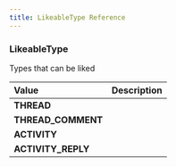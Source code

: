 ```yaml
---
title: LikeableType Reference
---
```


### LikeableType
Types that can be liked
<table>
<thead>
<th align="left">Value</th>
<th align="left">Description</th>
</thead>
<tbody>
<tr>
<td valign="top"><strong>THREAD</strong></td>
<td></td>
</tr>
<tr>
<td valign="top"><strong>THREAD_COMMENT</strong></td>
<td></td>
</tr>
<tr>
<td valign="top"><strong>ACTIVITY</strong></td>
<td></td>
</tr>
<tr>
<td valign="top"><strong>ACTIVITY_REPLY</strong></td>
<td></td>
</tr>
</tbody>
</table>